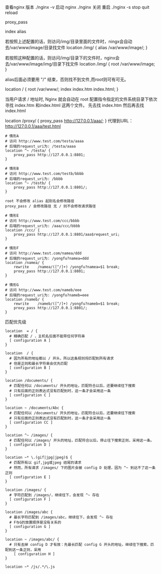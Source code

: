 查看nginx 版本
./nginx  -v 
启动 nginx 
./nginx 
关闭 重启
./nginx -s stop quit reload


proxy_pass 

index alias

若按照上述配置的话，则访问/img/目录里面的文件时，ningx会自动去/var/www/image/目录找文件
location /img/ {
    alias /var/www/image/;
}

若按照这种配置的话，则访问/img/目录下的文件时，nginx会去/var/www/image/img/目录下找文件
location /img/ {
    root /var/www/image;
}

alias后面必须要用 "/" 结束，否则找不到文件,而root则可有可无。

location / {
    root /var/www/;
    index index.htm index.html;
}

当用户请求 / 地址时, Nginx 就会自动在 root 配置指令指定的文件系统目录下依次寻找 index.htm 和index.html 这两个文件。
先去找 index.htm 然后再去找 index.html


location /proxy/ {
    proxy_pass http://127.0.0.1/aaa/;
}
代理到URL：http://127.0.0.1/aaa/test.html
```
# 情形A
# 访问 http://www.test.com/testa/aaaa
# 后端的request_uri为: /testa/aaaa
location ^~ /testa/ {
    proxy_pass http://127.0.0.1:8801;
}

# 情形B
# 访问 http://www.test.com/testb/bbbb
# 后端的request_uri为: /bbbb
location ^~ /testb/ {
    proxy_pass http://127.0.0.1:8801/;
}

root 不会修改 alias 起别名会修改路径
proxy_pass / 会修改路径 无 / 则不会修改请求路径

# 情形E
# 访问 http://www.test.com/ccc/bbbb
# 后端的request_uri为: /aaa/ccc/bbbb
location /ccc/ {
    proxy_pass http://127.0.0.1:8801/aaa$request_uri;
}

# 情形F
# 访问 http://www.test.com/namea/ddd
# 后端的request_uri为: /yongfu?namea=ddd
location /namea/ {
    rewrite    /namea/([^/]+) /yongfu?namea=$1 break;
    proxy_pass http://127.0.0.1:8801;
}

# 情形G
# 访问 http://www.test.com/nameb/eee
# 后端的request_uri为: /yongfu?nameb=eee
location /nameb/ {
    rewrite    /nameb/([^/]+) /yongfu?nameb=$1 break;
    proxy_pass http://127.0.0.1:8801/;
}

```

匹配优先级
``` 
location  = / {
  # 精确匹配 / ，主机名后面不能带任何字符串
  [ configuration A ]
}

location  / {
  # 因为所有的地址都以 / 开头，所以这条规则将匹配到所有请求
  # 但是正则和最长字符串会优先匹配
  [ configuration B ]
}

location /documents/ {
  # 匹配任何以 /documents/ 开头的地址，匹配符合以后，还要继续往下搜索
  # 只有后面的正则表达式没有匹配到时，这一条才会采用这一条
  [ configuration C ]
}

location ~ /documents/Abc {
  # 匹配任何以 /documents/ 开头的地址，匹配符合以后，还要继续往下搜索
  # 只有后面的正则表达式没有匹配到时，这一条才会采用这一条
  [ configuration CC ]
}

location ^~ /images/ {
  # 匹配任何以 /images/ 开头的地址，匹配符合以后，停止往下搜索正则，采用这一条。
  [ configuration D ]
}

location ~* \.(gif|jpg|jpeg)$ {
  # 匹配所有以 gif,jpg或jpeg 结尾的请求
  # 然而，所有请求 /images/ 下的图片会被 config D 处理，因为 ^~ 到达不了这一条正则
  [ configuration E ]
}

location /images/ {
  # 字符匹配到 /images/，继续往下，会发现 ^~ 存在
  [ configuration F ]
}

location /images/abc {
  # 最长字符匹配到 /images/abc，继续往下，会发现 ^~ 存在
  # F与G的放置顺序是没有关系的
  [ configuration G ]
}

location ~ /images/abc/ {
  # 只有去掉 config D 才有效：先最长匹配 config G 开头的地址，继续往下搜索，匹配到这一条正则，采用
    [ configuration H ]
}

location ~* /js/.*/\.js

```

